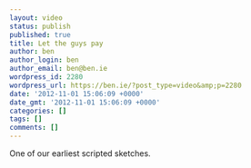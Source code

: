 ```yaml
---
layout: video
status: publish
published: true
title: Let the guys pay
author: ben
author_login: ben
author_email: ben@ben.ie
wordpress_id: 2280
wordpress_url: https://ben.ie/?post_type=video&amp;p=2280
date: '2012-11-01 15:06:09 +0000'
date_gmt: '2012-11-01 15:06:09 +0000'
categories: []
tags: []
comments: []
---
```

<p>One of our earliest scripted sketches.</p>
